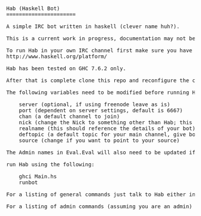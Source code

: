 <pre>Hab (Haskell Bot)
======================

A simple IRC bot written in haskell (clever name huh?).

This is a current work in progress, documentation may not be current.

To run Hab in your own IRC channel first make sure you have ghc and the Haskell Platform installed on your PC.
http://www.haskell.org/platform/

Hab has been tested on GHC 7.6.2 only.

After that is complete clone this repo and reconfigure the connection variables found in Socket

The following variables need to be modified before running Hab

	server (optional, if using freenode leave as is)
	port (dependent on server settings, default is 6667)
	chan (a default channel to join)
	nick (change the Nick to something other than Hab; this is registered on Freenode)
	realname (this should reference the details of your bot)
	deftopic (a default topic for your main channel, give bot operator privs to use)
	source (change if you want to point to your source)

The Admin names in Eval.Eval will also need to be updated if the bot is to respond to anyone.

run Hab using the following:

	ghci Main.hs
	runbot

For a listing of general commands just talk to Hab either in channel or private message and include '!commands' in your message

For a listing of admin commands (assuming you are an admin) private message Hab '~commands'
